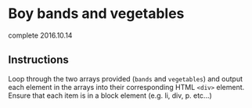 # Boy bands and vegetables
complete 2016.10.14
## Instructions

Loop through the two arrays provided (`bands` and `vegetables`) and output each element in the arrays into their corresponding HTML `<div>` element.
Ensure that each item is in a block element (e.g. li, div, p. etc...)
